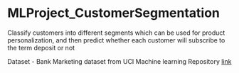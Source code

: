 # MLProject_CustomerSegmentation
Classify customers into different segments which can be used for product personalization, and then predict whether each customer will subscribe to the term deposit or not

Dataset - Bank Marketing dataset from UCI Machine learning Repository
[link](https://archive.ics.uci.edu/dataset/222/bank+marketing)


